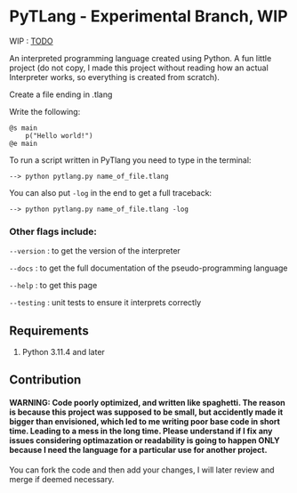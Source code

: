 # PyTLang - Experimental Branch, WIP

WIP : [TODO](docs/todo.md)

An interpreted programming language created using Python. A fun little project (do not copy, I made this project without reading how an actual Interpreter works, so everything is created from scratch).

Create a file ending in .tlang

Write the following:

    @s main
        p("Hello world!")
    @e main

To run a script written in PyTlang you need to type in the terminal:

    --> python pytlang.py name_of_file.tlang
    
You can also put `-log` in the end to get a full traceback:

    --> python pytlang.py name_of_file.tlang -log
    
### Other flags include: 

`--version` : to get the version of the interpreter

`--docs` : to get the full documentation of the pseudo-programming language

`--help` : to get this page

`--testing` : unit tests to ensure it interprets correctly

## Requirements

1. Python 3.11.4 and later

## Contribution

#### WARNING: Code poorly optimized, and written like spaghetti. The reason is because this project was supposed to be small, but accidently made it bigger than envisioned, which led to me writing poor base code in short time. Leading to a mess in the long time. Please understand if I fix any issues considering optimazation or readability is going to happen ONLY because I need the language for a particular use for another project.

You can fork the code and then add your changes, I will later review and merge if deemed necessary.